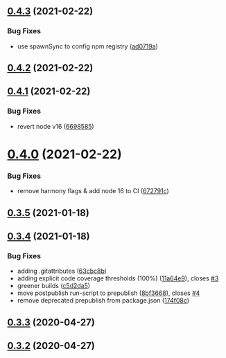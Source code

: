 ## [0.4.3](https://github.com/tufan-io/simple-ci/compare/0.4.2...0.4.3) (2021-02-22)


### Bug Fixes

* use spawnSync to config npm registry ([ad0719a](https://github.com/tufan-io/simple-ci/commit/ad0719a5444a1410d8e21f2fbaea6210b1c8887c))



## [0.4.2](https://github.com/tufan-io/simple-ci/compare/0.4.1...0.4.2) (2021-02-22)



## [0.4.1](https://github.com/tufan-io/simple-ci/compare/0.4.0...0.4.1) (2021-02-22)


### Bug Fixes

* revert node v16 ([6698585](https://github.com/tufan-io/simple-ci/commit/6698585ac0f114a09e5a1ada91a79e8355688aaf))



# [0.4.0](https://github.com/tufan-io/simple-ci/compare/0.3.5...0.4.0) (2021-02-22)


### Bug Fixes

* remove harmony flags & add node 16 to CI ([672791c](https://github.com/tufan-io/simple-ci/commit/672791c3b081df8bcff855d029c72e52e01bf9fb))



## [0.3.5](https://github.com/tufan-io/simple-ci/compare/0.3.4...0.3.5) (2021-01-18)



## [0.3.4](https://github.com/tufan-io/simple-ci/compare/0.3.3...0.3.4) (2021-01-18)


### Bug Fixes

* adding .gitattributes ([63cbc8b](https://github.com/tufan-io/simple-ci/commit/63cbc8b92a65e25ca61c55076d6c0616f01369bd))
* adding explicit code coverage thresholds (100%) ([11a64e9](https://github.com/tufan-io/simple-ci/commit/11a64e9ef435293e42d6fcc80f38bd61137bfcf9)), closes [#3](https://github.com/tufan-io/simple-ci/issues/3)
* greener builds ([c5d2da5](https://github.com/tufan-io/simple-ci/commit/c5d2da5b9e887d4d37ac931c6aa2c3bd99d3f3f1))
* move postpublish run-script to prepublish ([8bf3668](https://github.com/tufan-io/simple-ci/commit/8bf36689f9468be632fc2d4f6eb98adaa48616bb)), closes [#4](https://github.com/tufan-io/simple-ci/issues/4)
* remove deprecated prepublish from package.json ([174f08c](https://github.com/tufan-io/simple-ci/commit/174f08c4ec410dfbfe736624f92dd75b75cd2b7f))



## [0.3.3](https://github.com/tufan-io/simple-ci/compare/0.3.2...0.3.3) (2020-04-27)



## [0.3.2](https://github.com/tufan-io/simple-ci/compare/0.3.1...0.3.2) (2020-04-27)



